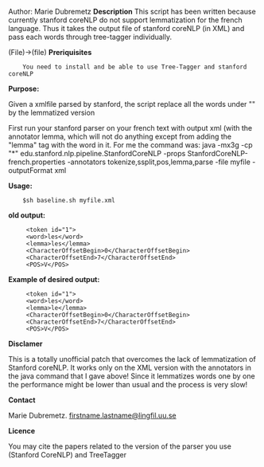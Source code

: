 Author: Marie Dubremetz
**Description**
This script has been written because currently stanford coreNLP do not support lemmatization for the french language. Thus it takes the output file of stanford coreNLP (in XML) and pass each words through tree-tagger individually.


(File)->(file)
**Preriquisites**

		You need to install and be able to use Tree-Tagger and stanford coreNLP
**Purpose:**

Given a xmlfile parsed by stanford, the script replace all the words under "<lemma>" by the lemmatized version

First run your stanford parser on your french text with output xml (with the annotator lemma, which will not do anything except from adding the "lemma" tag with the word in it.
For me the command was:
		java -mx3g -cp "*" edu.stanford.nlp.pipeline.StanfordCoreNLP -props StanfordCoreNLP-french.properties -annotators tokenize,ssplit,pos,lemma,parse -file myfile -outputFormat xml
		
**Usage:**

		$sh baseline.sh myfile.xml
		
**old output:**

		 <token id="1">
		 <word>les</word>
		 <lemma>les</lemma>
		 <CharacterOffsetBegin>0</CharacterOffsetBegin>
		 <CharacterOffsetEnd>7</CharacterOffsetEnd>
		 <POS>V</POS>
		 
**Example of desired output:**

		 <token id="1">
		 <word>les</word>
		 <lemma>le</lemma>
		 <CharacterOffsetBegin>0</CharacterOffsetBegin>
		 <CharacterOffsetEnd>7</CharacterOffsetEnd>
		 <POS>V</POS>
		 
**Disclamer**

This is a totally unofficial patch that overcomes the lack of lemmatization of Stanford coreNLP. It works only on the XML version with the annotators in the java command that I gave above!
Since it lemmatizes words one by one the performance might be lower than usual and the process is very slow!

**Contact**

Marie Dubremetz. firstname.lastname@lingfil.uu.se

**Licence**


You may cite the papers related to the version of the parser you use (Stanford CoreNLP) and TreeTagger
